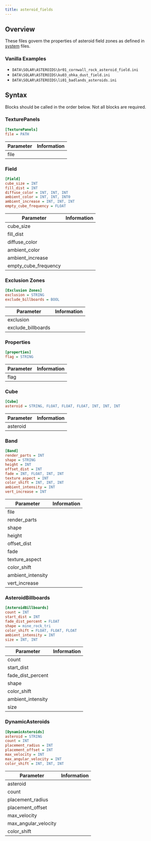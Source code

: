 ```yaml
---
title: asteroid_fields
---
```


## Overview

These files govern the properties of asteroid field zones as defined in [system](system.md) files.

### Vanilla Examples

* `DATA\SOLAR\ASTEROIDS\br01_cornwall_rock_asteroid_field.ini`
* `DATA\SOLAR\ASTEROIDS\ku03_ohka_dust_field.ini`
* `DATA\SOLAR\ASTEROIDS\li01_badlands_asteroids.ini`

## Syntax

Blocks should be called in the order below. Not all blocks are required.

### TexturePanels

```ini
[TexturePanels]
file = PATH
```

| Parameter | Information |
| --------- | ----------- |
| file      |             |

### Field

```ini
[Field]
cube_size = INT
fill_dist = INT
diffuse_color = INT, INT, INT
ambient_color = INT, INT, INT0
ambient_increase = INT, INT, INT
empty_cube_frequency = FLOAT
```

| Parameter            | Information |
| -------------------- | ----------- |
| cube_size            |             |
| fill_dist            |             |
| diffuse_color        |             |
| ambient_color        |             |
| ambient_increase     |             |
| empty_cube_frequency |             |

### Exclusion Zones

```ini
[Exclusion Zones]
exclusion = STRING
exclude_billboards = BOOL
```

| Parameter          | Information |
| ------------------ | ----------- |
| exclusion          |             |
| exclude_billboards |             |

### Properties

```ini
[properties]
flag = STRING
```

| Parameter | Information |
| --------- | ----------- |
| flag      |             |

### Cube

```ini
[Cube]
asteroid = STRING, FLOAT, FLOAT, FLOAT, INT, INT, INT
```

| Parameter | Information |
| --------- | ----------- |
| asteroid  |             |

### Band

```ini
[Band]
render_parts = INT
shape = STRING
height = INT
offset_dist = INT
fade = INT, FLOAT, INT, INT
texture_aspect = INT
color_shift = INT, INT, INT
ambient_intensity = INT
vert_increase = INT
```

| Parameter         | Information |
| ----------------- | ----------- |
| file              |             |
| render_parts      |             |
| shape             |             |
| height            |             |
| offset_dist       |             |
| fade              |             |
| texture_aspect    |             |
| color_shift       |             |
| ambient_intensity |             |
| vert_increase     |             |

### AsteroidBillboards

```ini
[AsteroidBillboards]
count = INT
start_dist = INT
fade_dist_percent = FLOAT
shape = mine_rock_tri
color_shift = FLOAT, FLOAT, FLOAT
ambient_intensity = INT
size = INT, INT
```

| Parameter         | Information |
| ----------------- | ----------- |
| count             |             |
| start_dist        |             |
| fade_dist_percent |             |
| shape             |             |
| color_shift       |             |
| ambient_intensity |             |
| size              |             |

### DynamicAsteroids

```ini
[DynamicAsteroids]
asteroid = STRING
count = INT
placement_radius = INT
placement_offset = INT
max_velocity = INT
max_angular_velocity = INT
color_shift = INT, INT, INT
```

| Parameter            | Information |
| -------------------- | ----------- |
| asteroid             |             |
| count                |             |
| placement_radius     |             |
| placement_offset     |             |
| max_velocity         |             |
| max_angular_velocity |             |
| color_shift          |             |